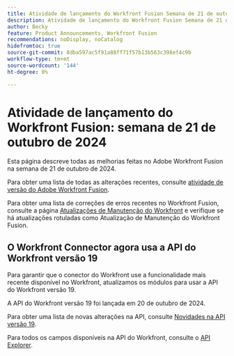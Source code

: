 ```yaml
---
title: Atividade de lançamento do Workfront Fusion Semana de 21 de outubro de 2024
description: Atividade de lançamento do Workfront Fusion Semana de 21 de outubro de 2024
author: Becky
feature: Product Announcements, Workfront Fusion
recommendations: noDisplay, noCatalog
hidefromtoc: true
source-git-commit: 8dba597ac5f91a88ff71f57b13b563c398ef4c9b
workflow-type: tm+mt
source-wordcount: '144'
ht-degree: 0%

---
```


# Atividade de lançamento do Workfront Fusion: semana de 21 de outubro de 2024

Esta página descreve todas as melhorias feitas no Adobe Workfront Fusion na semana de 21 de outubro de 2024.

Para obter uma lista de todas as alterações recentes, consulte [atividade de versão do Adobe Workfront Fusion](../../../product-announcements/product-releases/fusion-release-activity/fusion-release-activity.md).

Para obter uma lista de correções de erros recentes no Workfront Fusion, consulte a página [Atualizações de Manutenção do Workfront](https://experienceleague.adobe.com/docs/workfront-known-issues/releases/current-updates.html) e verifique se há atualizações rotuladas como Atualização de Manutenção do Workfront Fusion.

## O Workfront Connector agora usa a API do Workfront versão 19

Para garantir que o conector do Workfront use a funcionalidade mais recente disponível no Workfront, atualizamos os módulos para usar a API do Workfront versão 19.

A API do Workfront versão 19 foi lançada em 20 de outubro de 2024.

Para obter uma lista de novas alterações na API, consulte [Novidades na API versão 19](/help/quicksilver/wf-api/api/new-api-version-19.md).

Para todos os campos disponíveis na API do Workfront, consulte o [API Explorer](https://developer.adobe.com/workfront/api-explorer).
